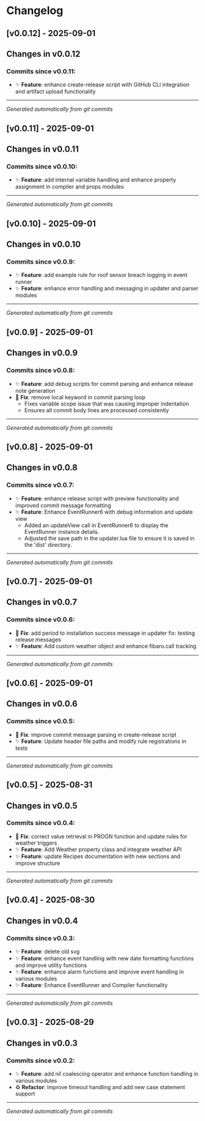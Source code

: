 # Changelog

## [v0.0.12] - 2025-09-01

## Changes in v0.0.12

### Commits since v0.0.11:

- ✨ **Feature**: enhance create-release script with GitHub CLI integration and artifact upload functionality

---
*Generated automatically from git commits*

## [v0.0.11] - 2025-09-01

## Changes in v0.0.11

### Commits since v0.0.10:

- ✨ **Feature**: add internal variable handling and enhance property assignment in compiler and props modules

---
*Generated automatically from git commits*

## [v0.0.10] - 2025-09-01

## Changes in v0.0.10

### Commits since v0.0.9:

- ✨ **Feature**: add example rule for roof sensor breach logging in event runner
- ✨ **Feature**: enhance error handling and messaging in updater and parser modules

---
*Generated automatically from git commits*

## [v0.0.9] - 2025-09-01

## Changes in v0.0.9

### Commits since v0.0.8:

- ✨ **Feature**: add debug scripts for commit parsing and enhance release note generation
- 🐛 **Fix**: remove local keyword in commit parsing loop
  - Fixes variable scope issue that was causing improper indentation
  - Ensures all commit body lines are processed consistently

---
*Generated automatically from git commits*

## [v0.0.8] - 2025-09-01

## Changes in v0.0.8

### Commits since v0.0.7:

- ✨ **Feature**: enhance release script with preview functionality and improved commit message formatting
- ✨ **Feature**: Enhance EventRunner6 with debug information and update view
  - Added an updateView call in EventRunner6 to display the EventRunner instance details.
  - Adjusted the save path in the updater.lua file to ensure it is saved in the 'dist' directory.


---
*Generated automatically from git commits*

## [v0.0.7] - 2025-09-01

## Changes in v0.0.7

### Commits since v0.0.6:

- 🐛 **Fix**: add period to installation success message in updater fix: testing release messages
- ✨ **Feature**: Add custom weather object and enhance fibaro.call tracking

---
*Generated automatically from git commits*

## [v0.0.6] - 2025-09-01

## Changes in v0.0.6

### Commits since v0.0.5:

- 🐛 **Fix**: improve commit message parsing in create-release script
- ✨ **Feature**: Update header file paths and modify rule registrations in tests

---
*Generated automatically from git commits*

## [v0.0.5] - 2025-08-31

## Changes in v0.0.5

### Commits since v0.0.4:

- 🐛 **Fix**: correct value retrieval in PROGN function and update rules for weather triggers
- ✨ **Feature**: Add Weather property class and integrate weather API
- ✨ **Feature**: update Recipes documentation with new sections and improve structure

---
*Generated automatically from git commits*

## [v0.0.4] - 2025-08-30

## Changes in v0.0.4

### Commits since v0.0.3:

- ✨ **Feature**: delete old svg
- ✨ **Feature**: enhance event handling with new date formatting functions and improve utility functions
- ✨ **Feature**: enhance alarm functions and improve event handling in various modules
- ✨ **Feature**: Enhance EventRunner and Compiler functionality

---
*Generated automatically from git commits*

## [v0.0.3] - 2025-08-29

## Changes in v0.0.3

### Commits since v0.0.2:

- ✨ **Feature**: add nil coalescing operator and enhance function handling in various modules
- ♻️ **Refactor**: improve timeout handling and add new case statement support

---
*Generated automatically from git commits*

